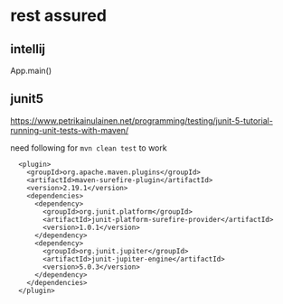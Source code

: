 # rest assured

## intellij

App.main()

## junit5

https://www.petrikainulainen.net/programming/testing/junit-5-tutorial-running-unit-tests-with-maven/

need following for `mvn clean test` to work

```
  <plugin>
    <groupId>org.apache.maven.plugins</groupId>
    <artifactId>maven-surefire-plugin</artifactId>
    <version>2.19.1</version>
    <dependencies>
      <dependency>
        <groupId>org.junit.platform</groupId>
        <artifactId>junit-platform-surefire-provider</artifactId>
        <version>1.0.1</version>
      </dependency>
      <dependency>
        <groupId>org.junit.jupiter</groupId>
        <artifactId>junit-jupiter-engine</artifactId>
        <version>5.0.3</version>
      </dependency>
    </dependencies>
  </plugin>
```
